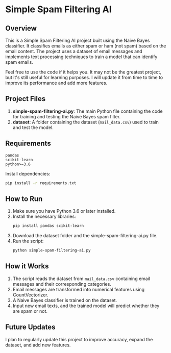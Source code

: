 
# Simple Spam Filtering AI

## Overview
This is a Simple Spam Filtering AI project built using the Naive Bayes classifier. It classifies emails as either spam or ham (not spam) based on the email content. The project uses a dataset of email messages and implements text processing techniques to train a model that can identify spam emails.

Feel free to use the code if it helps you. It may not be the greatest project, but it's still useful for learning purposes. I will update it from time to time to improve its performance and add more features.

## Project Files
1. **simple-spam-filtering-ai.py**: The main Python file containing the code for training and testing the Naive Bayes spam filter.
2. **dataset**: A folder containing the dataset (`mail_data.csv`) used to train and test the model.

## Requirements
```
pandas
scikit-learn
python>=3.6
```

Install dependencies:
```bash
pip install -r requirements.txt
```

## How to Run
1. Make sure you have Python 3.6 or later installed.
2. Install the necessary libraries:
   ```bash
   pip install pandas scikit-learn
   ```
3. Download the dataset folder and the simple-spam-filtering-ai.py file.
4. Run the script:
   ```bash
   python simple-spam-filtering-ai.py
   ```

## How it Works
1. The script reads the dataset from `mail_data.csv` containing email messages and their corresponding categories.
2. Email messages are transformed into numerical features using CountVectorizer.
3. A Naive Bayes classifier is trained on the dataset.
4. Input new email texts, and the trained model will predict whether they are spam or not.

## Future Updates
I plan to regularly update this project to improve accuracy, expand the dataset, and add new features.
